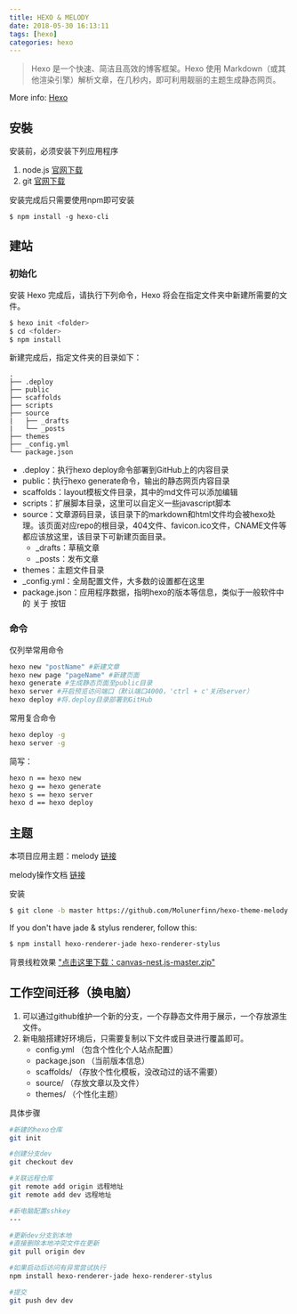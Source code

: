 ```yaml
---
title: HEXO & MELODY
date: 2018-05-30 16:13:11
tags: [hexo]
categories: hexo
---
```

> Hexo 是一个快速、简洁且高效的博客框架。Hexo 使用 Markdown（或其他渲染引擎）解析文章，在几秒内，即可利用靓丽的主题生成静态网页。

More info: [Hexo](https://hexo.io/zh-cn/)

## 安裝

安装前，必须安装下列应用程序

1. node.js [官网下载](https://nodejs.org/en/)
2. git [官网下载](https://git-scm.com/)

安装完成后只需要使用npm即可安装

```
$ npm install -g hexo-cli
```

<!-- more -->

## 建站

### 初始化

安装 Hexo 完成后，请执行下列命令，Hexo 将会在指定文件夹中新建所需要的文件。

``` bash
$ hexo init <folder>
$ cd <folder>
$ npm install
```

新建完成后，指定文件夹的目录如下：

```
.
├── .deploy
├── public
├── scaffolds
├── scripts
├── source
|   ├── _drafts
|   └── _posts
├── themes
├── _config.yml
└── package.json
```

* .deploy：执行hexo deploy命令部署到GitHub上的内容目录
* public：执行hexo generate命令，输出的静态网页内容目录
* scaffolds：layout模板文件目录，其中的md文件可以添加编辑
* scripts：扩展脚本目录，这里可以自定义一些javascript脚本
* source：文章源码目录，该目录下的markdown和html文件均会被hexo处理。该页面对应repo的根目录，404文件、favicon.ico文件，CNAME文件等都应该放这里，该目录下可新建页面目录。
	* _drafts：草稿文章
	* _posts：发布文章
* themes：主题文件目录
* _config.yml：全局配置文件，大多数的设置都在这里
* package.json：应用程序数据，指明hexo的版本等信息，类似于一般软件中的 关于 按钮

### 命令

仅列举常用命令

``` bash
hexo new "postName" #新建文章
hexo new page "pageName" #新建页面
hexo generate #生成静态页面至public目录
hexo server #开启预览访问端口（默认端口4000，'ctrl + c'关闭server）
hexo deploy #将.deploy目录部署到GitHub
```

常用复合命令

``` bash
hexo deploy -g
hexo server -g
```

简写：

``` bash
hexo n == hexo new
hexo g == hexo generate
hexo s == hexo server
hexo d == hexo deploy
```

## 主题

本项目应用主题：melody  [链接](https://github.com/Molunerfinn/hexo-theme-melody)

melody操作文档  [链接](https://molunerfinn.com/hexo-theme-melody-doc/#/)


安装

``` bash
$ git clone -b master https://github.com/Molunerfinn/hexo-theme-melody themes/melody
```

If you don't have jade & stylus renderer, follow this:

``` bash
$ npm install hexo-renderer-jade hexo-renderer-stylus
```

背景线粒效果
["点击这里下载：canvas-nest.js-master.zip"](/files/canvas-nest/canvas-nest.js-master.zip)

## 工作空间迁移（换电脑）

1. 可以通过github维护一个新的分支，一个存静态文件用于展示，一个存放源生文件。
2. 新电脑搭建好环境后，只需要复制以下文件或目录进行覆盖即可。
	* config.yml  	（包含个性化个人站点配置）
	* package.json 	（当前版本信息）
	* scaffolds/ 	（存放个性化模板，没改动过的话不需要）
	* source/ 		（存放文章以及文件）
	* themes/		（个性化主题）

具体步骤

```bash
#新建的hexo仓库
git init

#创建分支dev
git checkout dev

#关联远程仓库
git remote add origin 远程地址
git remote add dev 远程地址

#新电脑配置sshkey
---

#更新dev分支到本地
#直接删除本地冲突文件在更新
git pull origin dev

#如果启动后访问有异常尝试执行
npm install hexo-renderer-jade hexo-renderer-stylus

#提交
git push dev dev
```